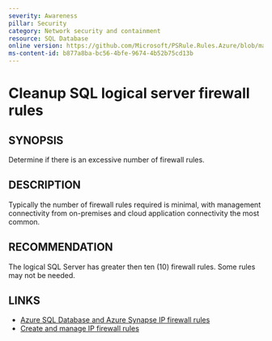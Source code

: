 ```yaml
---
severity: Awareness
pillar: Security
category: Network security and containment
resource: SQL Database
online version: https://github.com/Microsoft/PSRule.Rules.Azure/blob/main/docs/en/rules/Azure.SQL.FirewallRuleCount.md
ms-content-id: b877a8ba-bc56-4bfe-9674-4b52b75cd13b
---
```


# Cleanup SQL logical server firewall rules

## SYNOPSIS

Determine if there is an excessive number of firewall rules.

## DESCRIPTION

Typically the number of firewall rules required is minimal, with management connectivity from on-premises and cloud application connectivity the most common.

## RECOMMENDATION

The logical SQL Server has greater then ten (10) firewall rules.
Some rules may not be needed.

## LINKS

- [Azure SQL Database and Azure Synapse IP firewall rules](https://docs.microsoft.com/azure/azure-sql/database/firewall-configure)
- [Create and manage IP firewall rules](https://docs.microsoft.com/azure/azure-sql/database/firewall-configure#create-and-manage-ip-firewall-rules)
